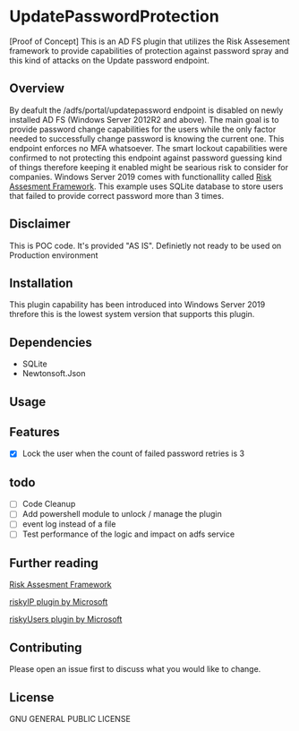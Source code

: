 # UpdatePasswordProtection

[Proof of Concept]
This is an AD FS plugin that utilizes the Risk Assesement framework to provide capabilities of protection against password spray and this kind of attacks on the Update password endpoint.

## Overview

By deafult the /adfs/portal/updatepassword endpoint is disabled on newly installed AD FS (Windows Server 2012R2 and above). The main goal is to provide password change capabilities for the users while the only factor needed to successfully change password is knowing the current one. This endpoint enforces no MFA whatsoever. The smart lockout capabilities were confirmed to not protecting this endpoint against password guessing kind of things therefore keeping it enabled might be searious risk to consider for companies. Windows Server 2019 comes with functionallity called  [Risk Assesment Framework](https://learn.microsoft.com/en-us/windows-server/identity/ad-fs/development/ad-fs-risk-assessment-model). This example uses SQLite database to store users that failed to provide correct password more than 3 times.

## Disclaimer

This is POC code. It's provided "AS IS". Definietly not ready to be used on Production environment

## Installation

This plugin capability has been introduced into Windows Server 2019 threfore this is the lowest system version that supports this plugin.

## Dependencies

- SQLite
- Newtonsoft.Json

## Usage

## Features

- [x] Lock the user when the count of failed password retries is 3

## todo

- [ ] Code Cleanup
- [ ] Add powershell module to unlock / manage the plugin
- [ ] event log instead of a file
- [ ] Test performance of the logic and impact on adfs service

## Further reading

[Risk Assesment Framework](https://learn.microsoft.com/en-us/windows-server/identity/ad-fs/development/ad-fs-risk-assessment-model)

[riskyIP plugin by Microsoft](https://github.com/microsoft/adfs-sample-RiskAssessmentModel-RiskyIPBlock)

[riskyUsers plugin by Microsoft](https://github.com/microsoft/adfs-sample-block-user-on-adfs-marked-risky-by-AzureAD-IdentityProtection)

## Contributing

Please open an issue first to discuss what you would like to change.

## License

GNU GENERAL PUBLIC LICENSE
